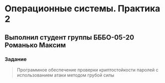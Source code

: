 # Операционные системы. Практика 2

## Выполнил студент группы БББО-05-20 Романько Максим

### Задание 

>Программное обеспечение проверки криптостойкости паролей с использованием атаки методом грубой силы
